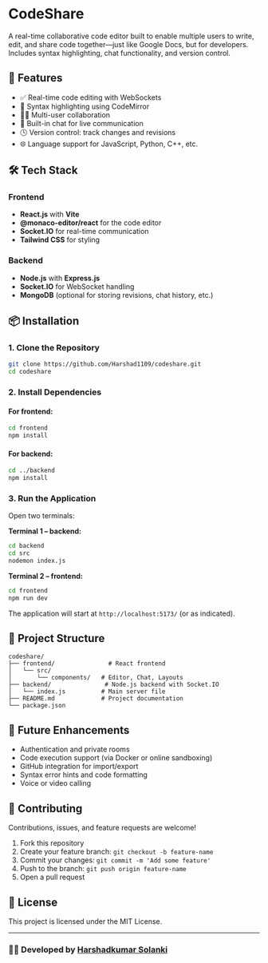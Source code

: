 
# CodeShare

A real-time collaborative code editor built to enable multiple users to write, edit, and share code together—just like Google Docs, but for developers. Includes syntax highlighting, chat functionality, and version control.


## 🚀 Features

- ✅ Real-time code editing with WebSockets
- 🎨 Syntax highlighting using CodeMirror
- 🧑‍💻 Multi-user collaboration
- 💬 Built-in chat for live communication
- 🕓 Version control: track changes and revisions
- 🌐 Language support for JavaScript, Python, C++, etc.

## 🛠️ Tech Stack

### Frontend
- **React.js** with **Vite**
- **@monaco-editor/react** for the code editor
- **Socket.IO** for real-time communication
- **Tailwind CSS** for styling

### Backend
- **Node.js** with **Express.js**
- **Socket.IO** for WebSocket handling
- **MongoDB** (optional for storing revisions, chat history, etc.)

## 📦 Installation

### 1. Clone the Repository

```bash
git clone https://github.com/Harshad1109/codeshare.git
cd codeshare
```

### 2. Install Dependencies

#### For frontend:
```bash
cd frontend
npm install
```

#### For backend:
```bash
cd ../backend
npm install
```

### 3. Run the Application

Open two terminals:

**Terminal 1 – backend:**

```bash
cd backend
cd src
nodemon index.js
```

**Terminal 2 – frontend:**

```bash
cd frontend
npm run dev
```

The application will start at `http://localhost:5173/` (or as indicated).

## 📂 Project Structure

```
codeshare/
├── frontend/               # React frontend
│   └── src/
│       └── components/   # Editor, Chat, Layouts
├── backend/               # Node.js backend with Socket.IO
│   └── index.js          # Main server file
├── README.md             # Project documentation
└── package.json
```

## 🧩 Future Enhancements

- Authentication and private rooms
- Code execution support (via Docker or online sandboxing)
- GitHub integration for import/export
- Syntax error hints and code formatting
- Voice or video calling

## 🤝 Contributing

Contributions, issues, and feature requests are welcome!

1. Fork this repository
2. Create your feature branch: `git checkout -b feature-name`
3. Commit your changes: `git commit -m 'Add some feature'`
4. Push to the branch: `git push origin feature-name`
5. Open a pull request

## 📄 License

This project is licensed under the MIT License.

---

### 👨‍💻 Developed by [Harshadkumar Solanki](https://github.com/Harshad1109)
